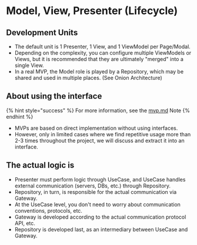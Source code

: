 # Model, View, Presenter (Lifecycle)

## Development Units

- The default unit is 1 Presenter, 1 View, and 1 ViewModel per Page/Modal.
- Depending on the complexity, you can configure multiple ViewModels or Views, but it is recommended that they are ultimately "merged" into a single View.
- In a real MVP, the Model role is played by a Repository, which may be shared and used in multiple places. (See Onion Architecture) 

## About using the interface

{% hint style="success" %}
For more information, see the [mvp.md](mvp.md "mention") Note
{% endhint %}

- MVPs are based on direct implementation without using interfaces.
- However, only in limited cases where we find repetitive usage more than 2-3 times throughout the project, we will discuss and extract it into an interface.

## The actual logic is

- Presenter must perform logic through UseCase, and UseCase handles external communication (servers, DBs, etc.) through Repository.
- Repository, in turn, is responsible for the actual communication via Gateway.
- At the UseCase level, you don't need to worry about communication conventions, protocols, etc.
- Gateway is developed according to the actual communication protocol API, etc.
- Repository is developed last, as an intermediary between UseCase and Gateway.


